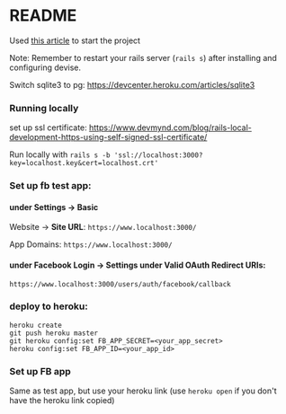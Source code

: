 # README

Used [this article](https://medium.com/@chinnatiptaemkaeo/integrate-omniauth-facebook-to-rails-5-1389d760d92a) to start the project

Note: Remember to restart your rails server (`rails s`) after installing and configuring devise.

Switch sqlite3 to pg: https://devcenter.heroku.com/articles/sqlite3

### Running locally

set up ssl certificate: 
https://www.devmynd.com/blog/rails-local-development-https-using-self-signed-ssl-certificate/

Run locally with
```rails s -b 'ssl://localhost:3000?key=localhost.key&cert=localhost.crt'```

### Set up fb test app:

#### under **Settings** -> **Basic**
Website -> **Site URL**:
`https://www.localhost:3000/`

App Domains:
`https://www.localhost:3000/`

#### under **Facebook Login** -> **Settings** under **Valid OAuth Redirect URIs**:
`https://www.localhost:3000/users/auth/facebook/callback`


### deploy to heroku:

```
heroku create
git push heroku master
git heroku config:set FB_APP_SECRET=<your_app_secret>
heroku config:set FB_APP_ID=<your_app_id>
```

### Set up FB app

Same as test app, but use your heroku link (use `heroku open` if you don't have the heroku link copied)
